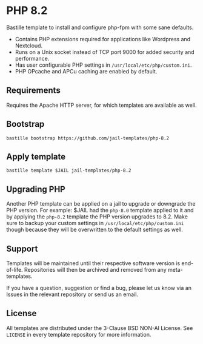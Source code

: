 # PHP 8.2
Bastille template to install and configure php-fpm with some sane defaults.

* Contains PHP extensions required for applications like Wordpress and Nextcloud.
* Runs on a Unix socket instead of TCP port 9000 for added security and performance.
* Has user configurable PHP settings in `/usr/local/etc/php/custom.ini`.
* PHP OPcache and APCu caching are enabled by default.

## Requirements
Requires the Apache HTTP server, for which templates are available as well.

## Bootstrap
```
bastille bootstrap https://github.com/jail-templates/php-8.2
```

## Apply template
```
bastille template $JAIL jail-templates/php-8.2
```

## Upgrading PHP
Another PHP template can be applied on a jail to upgrade or downgrade the PHP version. For example: $JAIL had the `php-8.0` template applied to it and by applying the `php-8.2` template the PHP version upgrades to 8.2. Make sure to backup your custom settings in `/usr/local/etc/php/custom.ini` though because they will be overwritten to the default settings as well.

## Support
Templates will be maintained until their respective software version is end-of-life. Repositories will then be archived and removed from any meta-templates.

If you have a question, suggestion or find a bug, please let us know via an Issues in the relevant repository or send us an email.

## License
All templates are distributed under the 3-Clause BSD NON-AI License. See `LICENSE` in every template repository for more information.
